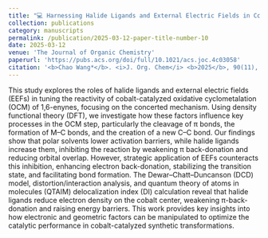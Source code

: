```yaml
---
title: "💻 Harnessing Halide Ligands and External Electric Fields in Cobalt-Catalyzed Oxidative Cyclometalation: Mechanistic Insights and Reactivity Modulation"
collection: publications
category: manuscripts
permalink: /publication/2025-03-12-paper-title-number-10
date: 2025-03-12
venue: 'The Journal of Organic Chemistry'
paperurl: 'https://pubs.acs.org/doi/full/10.1021/acs.joc.4c03058'
citation: '<b>Chao Wang*</b>. <i>J. Org. Chem</i> <b>2025</b>, 90(11), 3974–3980'
---
```

This study explores the roles of halide ligands and external electric fields (EEFs) in tuning the reactivity of cobalt-catalyzed oxidative cyclometalation (OCM) of 1,6-enynes, focusing on the concerted mechanism. Using density functional theory (DFT), we investigate how these factors influence key processes in the OCM step, particularly the cleavage of π bonds, the formation of M–C bonds, and the creation of a new C–C bond. Our findings show that polar solvents lower activation barriers, while halide ligands increase them, inhibiting the reaction by weakening π back-donation and reducing orbital overlap. However, strategic application of EEFs counteracts this inhibition, enhancing electron back-donation, stabilizing the transition state, and facilitating bond formation. The Dewar–Chatt–Duncanson (DCD) model, distortion/interaction analysis, and quantum theory of atoms in molecules (QTAIM) delocalization index (DI) calculation reveal that halide ligands reduce electron density on the cobalt center, weakening π-back-donation and raising energy barriers. This work provides key insights into how electronic and geometric factors can be manipulated to optimize the catalytic performance in cobalt-catalyzed synthetic transformations.
